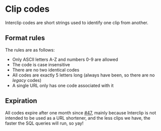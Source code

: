 # Clip codes

Interclip codes are short strings used to identify one clip from another. 

## Format rules
The rules are as follows:
- Only ASCII letters A-Z and numbers 0-9 are allowed
- The code is case insensitive
- There are no two identical codes
- All codes are exactly 5 letters long (always have been, so there are no _legacy_ codes)
- A single URL only has one code associated with it

## Expiration
All codes expire after one month since [#47](https://github.com/aperta-principium/Interclip/pull/47), mainly because Interclip is not intended to be used as a URL shortener, and the less clips we have, the faster the SQL queries will run, so yay!